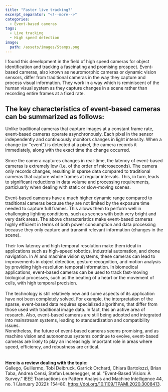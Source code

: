 ```yaml
---
title: "Faster live tracking?"
excerpt_separator: "<!--more-->"
categories:
  - Event-based cameras
tags:
  - Live tracking
  - High speed detection
image: 
  path: /assets/images/Stamps.png
---
```

I found this development in the field of high speed cameras for object identification and tracking a fascinating and promising prospect.
Event-based cameras, also known as neuromorphic cameras or dynamic vision sensors, differ from traditional cameras in the way they capture and process visual information. They work in a way which is reminiscent of the human visual system as they capture changes in a scene rather than recording entire frames at a fixed rate.
<!--more-->

## The key characteristics of event-based cameras can be summarized as follows:

Unlike traditional cameras that capture images at a constant frame rate, event-based cameras operate asynchronously. Each pixel in the sensor independently and continuously monitors changes in light intensity. When a change (or "event") is detected at a pixel, the camera records it immediately, along with the exact time the change occurred.  
<br />
Since the camera captures changes in real-time, the latency of event-based cameras is extremely low (i.e. of the order of microseconds). The camera only records changes, resulting in sparse data compared to traditional cameras that capture whole frames at regular intervals. This, in turn, leads to significant reductions in data volume and processing requirements, particluarly when dealing with static or slow-moving scenes.  
<br />
Event-based cameras have a much higher dynamic range compared to traditional cameras because they are not limited by the exposure time needed to capture full frames. This allows them to perform well in challenging lighting conditions, such as scenes with both very bright and very dark areas.
The above characteristics make event-based cameras highly efficient in terms of both power consumption and data processing because they only capture and transmit relevant information (changes in the scene).  
<br />
Their low latency and high temporal resolution make them ideal in applications such as high-speed robotics, industrial automation, and drone navigation.
In AI and machine vision systems, these cameras can lead to improvements in object detection, gesture recognition, and motion analysis by providing high-resolution temporal information. In biomedical applications, event-based cameras can be used to track fast-moving biological processes, such as the beating of a heart or the movement of cells, with high temporal precision.  
<br />
The technology is still relatively new and some aspects of its application have not been completely solved. For example, the interpretation of the sparse, event-based data requires specialized algorithms, that differ from those used with traditional image data. In fact, this an active area of research. Also, event-based cameras are still being adopted and integrated into mainstream systems, leading to standardization and compatibility issues. 
<br />
Nonetheless, the future of event-based cameras seems promising, and as machine vision and autonomous systems continue to evolve, event-based cameras are likely to play an increasingly important role in areas where speed, efficiency, and robustness are critical.  
<br />
<br />
**Here is a review dealing with the topic:**  
Gallego, Guillermo, Tobi Delbruck, Garrick Orchard, Chiara Bartolozzi, Brian Taba, Andrea Censi, Stefan Leutenegger, et al. “Event-Based Vision: A Survey.” IEEE Transactions on Pattern Analysis and Machine Intelligence 44, no. 1 (January 2022): 154–80. https://doi.org/10.1109/TPAMI.2020.3008413.


